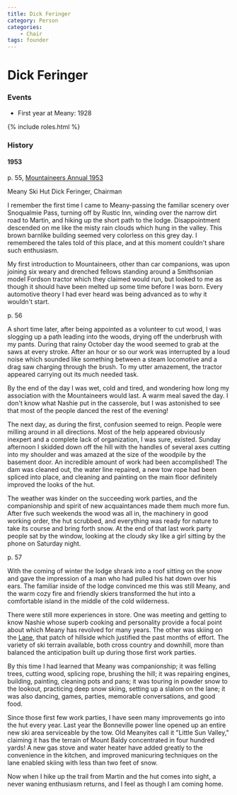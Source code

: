 ```yaml
---
title: Dick Feringer
category: Person
categories:
    - Chair
tags: founder
---
```

<!--img src="/img/20YY-Dick-Feringer.jpeg" style="width: 40%;" align="right"-->
# Dick Feringer
### Events
- First year at Meany: 1928

{% include roles.html %}
### History
#### 1953

p. 55, [Mountaineers Annual 1953][ma53]

Meany Ski Hut
Dick Feringer, Chairman

I remember the first time I came to Meany-passing the familiar scenery over Snoqualmie Pass, turning off by Rustic Inn, winding over the narrow dirt road to Martin, and hiking up the short path to the lodge. Disappointment descended on me like the misty rain clouds which hung in the valley. This brown barnlike building seemed very colorless on this grey day. I remembered the tales told of this place, and at this moment couldn't share such enthusiasm.

My first introduction to Mountaineers, other than car companions, was upon joining six weary and drenched fellows standing around a Smithsonian model Fordson tractor which they claimed would run, but looked to me as though it should have been melted up some time before I was born. Every automotive theory I had ever heard was being advanced as to why it wouldn't start.

p. 56

A short time later, after being appointed as a volunteer to cut wood, I was slogging up a path leading into the woods, drying off the underbrush with my pants. During that rainy October day the wood seemed to grab at the saws at every stroke. After an hour or so our work was interrupted by a loud noise which sounded like something between a steam locomotive and a drag saw charging through the brush. To my utter amazement, the tractor appeared carrying out its much needed task.

By the end of the day I was wet, cold and tired, and wondering how long my association with the Mountaineers would last. A warm meal saved the day. I don't know what Nashie put in the casserole, but I was astonished to see that most of the people danced the rest of the evening!

The next day, as during the first, confusion seemed to reign. People were milling around in all directions. Most of the help appeared obviously inexpert and a complete lack of organization, I was sure, existed. Sunday afternoon I skidded down off the hill with the handles of several axes cutting into my shoulder and was amazed at the size of the woodpile by the basement door. An incredible amount of work had been accomplished! The dam was cleaned out, the water line repaired, a new tow rope had been spliced into place, and cleaning and painting on the main floor definitely improved the looks of the hut.

The weather was kinder on the succeeding work parties, and the companionship and spirit of new acquaintances made them much more fun. After five such weekends the wood was all in, the machinery in good working order, the hut scrubbed, and everything was ready for nature to take its course and bring forth snow. At the end of that last work party people sat by the window, looking at the cloudy sky like a girl sitting by the phone on Saturday night.

p. 57

With the coming of winter the lodge shrank into a roof sitting on the snow and gave the impression of a man who had pulled his hat down over his ears. The familiar inside of the lodge convinced me this was still Meany, and the warm cozy fire and friendly skiers transformed the hut into a comfortable island in the middle of the cold wilderness.

There were still more experiences in store. One was meeting and getting to know Nashie whose superb cooking and personality provide a focal point about which Meany has revolved for many years. The other was skiing on the [Lane](/Run/Lane), that patch of hillside which justified the past months of effort. The variety of ski terrain available, both cross country and downhill, more than balanced the anticipation built up during those first work parties.

By this time I had learned that Meany was companionship; it was felling trees, cutting wood, splicing rope, brushing the hill; it was repairing engines, building, painting, cleaning pots and pans; it was touring in powder snow to the lookout, practicing deep snow skiing, setting up a slalom on the lane; it was also dancing, games, parties, memorable conversations, and good food.

Since those first few work parties, I have seen many improvements go into the hut every year. Last year the Bonneville power line opened up an entire new ski area serviceable by the tow. Old Meanyites call it "Little Sun Valley," claiming it has the terrain of Mount Baldy concentrated in four hundred yards! A new gas stove and water heater have added greatly to the convenience in the kitchen, and improved manicuring techniques on the lane enabled skiing with less than two feet of snow.

Now when I hike up the trail from Martin and the hut comes into sight, a never waning enthusiasm returns, and I feel as though I am coming home.

[ma53]: Mountaineer-Annual#1953